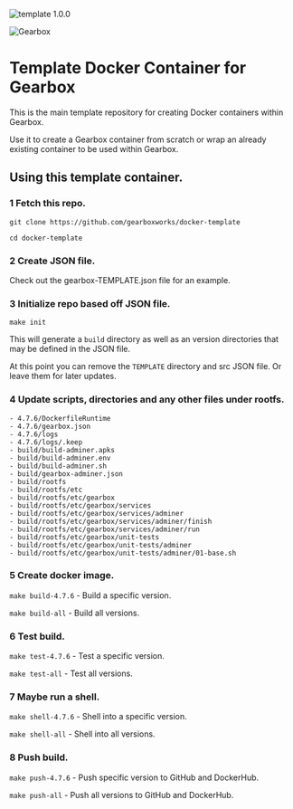 ![template 1.0.0](https://img.shields.io/badge/adminer-1.0.0-green.svg)

![Gearbox](https://github.com/gearboxworks/gearbox.github.io/raw/master/Gearbox-100x.png)

# Template Docker Container for Gearbox
This is the main template repository for creating Docker containers within Gearbox.

Use it to create a Gearbox container from scratch or wrap an already existing container to be used within Gearbox.


## Using this template container.

### 1 Fetch this repo.

`git clone https://github.com/gearboxworks/docker-template`

`cd docker-template`


### 2 Create JSON file.

Check out the gearbox-TEMPLATE.json file for an example.


### 3 Initialize repo based off JSON file.

`make init`

This will generate a `build` directory as well as an version directories that may be defined in the JSON file.

At this point you can remove the `TEMPLATE` directory and src JSON file. Or leave them for later updates.


### 4 Update scripts, directories and any other files under rootfs.

	- 4.7.6/DockerfileRuntime
	- 4.7.6/gearbox.json
	- 4.7.6/logs
	- 4.7.6/logs/.keep
	- build/build-adminer.apks
	- build/build-adminer.env
	- build/build-adminer.sh
	- build/gearbox-adminer.json
	- build/rootfs
	- build/rootfs/etc
	- build/rootfs/etc/gearbox
	- build/rootfs/etc/gearbox/services
	- build/rootfs/etc/gearbox/services/adminer
	- build/rootfs/etc/gearbox/services/adminer/finish
	- build/rootfs/etc/gearbox/services/adminer/run
	- build/rootfs/etc/gearbox/unit-tests
	- build/rootfs/etc/gearbox/unit-tests/adminer
	- build/rootfs/etc/gearbox/unit-tests/adminer/01-base.sh


### 5 Create docker image.

`make build-4.7.6` - Build a specific version.

`make build-all` - Build all versions.


### 6 Test build.

`make test-4.7.6` - Test a specific version.

`make test-all` - Test all versions.


### 7 Maybe run a shell.

`make shell-4.7.6` - Shell into a specific version.

`make shell-all` - Shell into all versions.


### 8 Push build.

`make push-4.7.6` - Push specific version to GitHub and DockerHub.

`make push-all` - Push all versions to GitHub and DockerHub.


